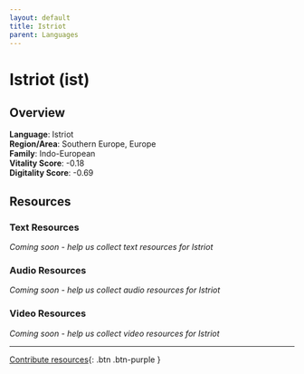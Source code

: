 ```yaml
---
layout: default
title: Istriot
parent: Languages
---
```


# Istriot (ist)

## Overview

**Language**: Istriot  
**Region/Area**: Southern Europe, Europe  
**Family**: Indo-European  
**Vitality Score**: -0.18  
**Digitality Score**: -0.69  

## Resources

### Text Resources
*Coming soon - help us collect text resources for Istriot*

### Audio Resources
*Coming soon - help us collect audio resources for Istriot*

### Video Resources
*Coming soon - help us collect video resources for Istriot*

---

[Contribute resources](https://fairtrain.github.io/){: .btn .btn-purple }
